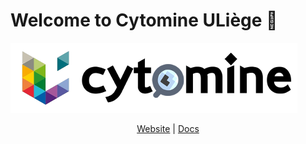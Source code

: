 # Welcome to Cytomine ULiège :wave:

![Cytomine ULiège](https://github.com/Cytomine-ULiege/.github/blob/main/images/cytomine-uliege-logo.png)

<div align="center">
<a href="https://uliege.cytomine.org/">Website</a>  | <a href="https://doc.uliege.cytomine.org/">Docs</a>
</div>
